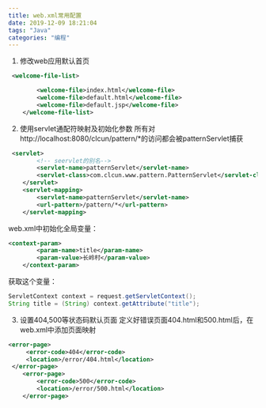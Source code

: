 ```yaml
---
title: web.xml常用配置
date: 2019-12-09 18:21:04
tags: "Java"
categories: "编程"
---
```

1. 修改web应用默认首页
``` xml
 <welcome-file-list>

        <welcome-file>index.html</welcome-file>
        <welcome-file>default.html</welcome-file>
        <welcome-file>default.jsp</welcome-file>
    </welcome-file-list>
```
2. 使用servlet通配符映射及初始化参数
所有对http://localhost:8080/clcun/pattern/*的访问都会被patternServlet捕获
``` xml
 <servlet>
        <!-- seervlet的别名-->
        <servlet-name>patternServlet</servlet-name>
        <servlet-class>com.clcun.www.pattern.PatternServlet</servlet-class>
    </servlet>
    <servlet-mapping>
        <servlet-name>patternServlet</servlet-name>
        <url-pattern>/pattern/*</url-pattern>
    </servlet-mapping>
```
web.xml中初始化全局变量：
``` xml
<context-param>
        <param-name>title</param-name>
        <param-value>长岭村</param-value>
    </context-param>
```
获取这个变量：
```java
ServletContext context = request.getServletContext();
String title = (String) context.getAttribute("title");
```
3. 设置404,500等状态码默认页面
定义好错误页面404.html和500.html后，在web.xml中添加页面映射
```xml
<error-page>
     <error-code>404</error-code>
     <location>/error/404.html</location>
 </error-page>
    <error-page>
        <error-code>500</error-code>
        <location>/error/500.html</location>
    </error-page>
```
